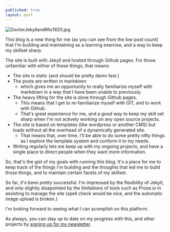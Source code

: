 ```yaml
---
published: true
layout: post
---
```


![DoctorJekyllandMis1920.jpg]({{site.baseurl}}/images/DoctorJekyllandMis1920.jpg)

This blog is a new thing for me (as you can see from the low post count) that I'm building and maintaining as a learning exercise, and a way to keep my skillset sharp. 

The site is built with Jekyll and hosted through Github pages. For those unfamiliar with either of these things, that means: 

 - The site is static (and should be pretty damn fast.) 
 - The posts are written in markdown
	 - which gives me an opportunity to really familiarize myself with markdown in a way that I have been unable to previously.
 - The heavy lifting for the site is done through Github pages. 
	 - This means that I get to re-familiarize myself with GIT, and to work with Github. 
	 - That's great experience for me, and a good way to keep my skill set sharp when I'm not actively working on any open source projects. 
 - The site is based on templates (like wordpress or another CMS) but loads without all the overhead of a dynamically generated site.
	 - That means that, over time, I'll be able to do some pretty nifty things as I explore the template system and conform it to my needs. 
 - Writing regularly lets me keep up with my ongoing projects, and have a single place to direct people when they want more information. 


So, that's the gist of my goals with running this blog. It's a place for me to keep track of the things I'm building and the thoughts that led me to build those things, and to maintain certain facets of my skillset.

So far, it's been pretty successful. I'm impressed by the flexibility of Jekyll, and only slightly disapointed by the limitations of tools such as Prose.io in assisting to manage the site (spell check would be nice, and the automatic image upload is broken.) 

I'm looking forward to seeing what I can acomplish on this platform. 

As always, you can stay up to date on my progress with this, and other projects by [signing up for my newsletter](http://tinyletter.com/ajroach42).
